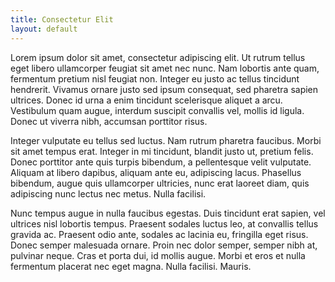 ```yaml
---
title: Consectetur Elit
layout: default
---
```


Lorem ipsum dolor sit amet, consectetur adipiscing elit. Ut rutrum tellus eget libero ullamcorper feugiat sit amet nec nunc. Nam lobortis ante quam, fermentum pretium nisl feugiat non. Integer eu justo ac tellus tincidunt hendrerit. Vivamus ornare justo sed ipsum consequat, sed pharetra sapien ultrices. Donec id urna a enim tincidunt scelerisque aliquet a arcu. Vestibulum quam augue, interdum suscipit convallis vel, mollis id ligula. Donec ut viverra nibh, accumsan porttitor risus.

Integer vulputate eu tellus sed luctus. Nam rutrum pharetra faucibus. Morbi sit amet tempus erat. Integer in mi tincidunt, blandit justo ut, pretium felis. Donec porttitor ante quis turpis bibendum, a pellentesque velit vulputate. Aliquam at libero dapibus, aliquam ante eu, adipiscing lacus. Phasellus bibendum, augue quis ullamcorper ultricies, nunc erat laoreet diam, quis adipiscing nunc lectus nec metus. Nulla facilisi.

Nunc tempus augue in nulla faucibus egestas. Duis tincidunt erat sapien, vel ultrices nisl lobortis tempus. Praesent sodales luctus leo, at convallis tellus gravida ac. Praesent odio ante, sodales ac lacinia eu, fringilla eget risus. Donec semper malesuada ornare. Proin nec dolor semper, semper nibh at, pulvinar neque. Cras et porta dui, id mollis augue. Morbi et eros et nulla fermentum placerat nec eget magna. Nulla facilisi. Mauris.
